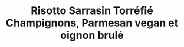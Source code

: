 ---
title: Risotto Sarrasin Torréfié Champignons, Parmesan vegan et oignon brulé
draft: false
layout: recettes
type: plat
categories:
  - Plat chaud
regime:
  - vegan
  - sans-gluten
  - sans-lactose
cuisson: Oui
temperature: Chaud
plate: 200
quantite_desc: 30g de Sarrasin par personne pour accompagnement et 1 oignon par personne
check: Oui
checkAlwaysOk: true
ingredients:
  sec:
    - title: Sarrasin
  legumes:
    - title: Oignon
      quantite: 10
      unit: Kg
    - title: Ail
      quantite: 10
      unit: tête·s
    - title: Champignon de Paris
      quantite: 9
      unit: Kg
  lof:
    - title: huile de tournesol
      quantite: 1
      unit: litre
  epices:
    - title: Poivre noir moulu
    - title: Sel
    - title: Persil frais
      quantite: 10
      unit: bottes
  autres:
    - title: Levure de bière
      quantite: 300
      unit: grammes
  sucres:
    - title: sucre blanc
      quantite: 400
      unit: grammes
      commentaire: Quantité approximative
preparation: >-
  Pour le risotto:


  Torréfier le Sarrasin: Dans une grande poêle à sec ou au four à sec dans des gastro jusqu'à ce qu'il devienne très craquant (grain ferme)


  Hacher l'ail et le persil --> Persillade


  Couper les champis en 4. Les faire revenir dans l'huile avec du sel, du poivre et la moitié de la persillade dans une grande poêle (paella par ex.)


  Ajouter le Sarrasin torréfié et ajouter de l'eau jusqu'au bord de la poêle, mélanger, quand l'eau s'évapore en rajouter jusqu'à la texture désirée (sarrasin cuit mais pas gluant)


  Ajouter le reste de la persillade avant de servir.


  Si réchauffé avant de servir rajouter un peu d'huile dans les gastros avant de réchauffer sinon ça risque d'être trop sec)


  Pour les oignons brulés (possible de faire à l'avance pour gain de temps):


  Éplucher les oignons et les couper en 2 , les poser face contre la une poêle chauffée à feu vif pendant 3-4 minutes (jusqu'à ce qu'il soit cramés). Ajouter de l'eau chaude dans la poêle et couvrir pendant 5 à 10 minutes (jusqu'à ce que les oignons soit mou/cuit). Les sortir dans un gastro face vers le haut et tout de suite les saupoudrer de sucre pour qu'il fonde avec la chaleur des oignons.


  Pour le Parmesan Vegan: 


  Mélanger la poudre d'amande la levure maltée et du sel au goût (ça doit être bien salé)
publishDate: 2025-05-05T12:41:00.000Z
---